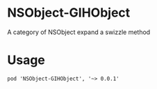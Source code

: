 # NSObject-GIHObject

A category of NSObject expand a swizzle method

# Usage

`pod 'NSObject-GIHObject', '~> 0.0.1'`
